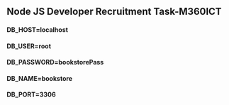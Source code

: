 ## Node JS Developer Recruitment Task-M360ICT

#### DB_HOST=localhost
#### DB_USER=root
#### DB_PASSWORD=bookstorePass
#### DB_NAME=bookstore
#### DB_PORT=3306

